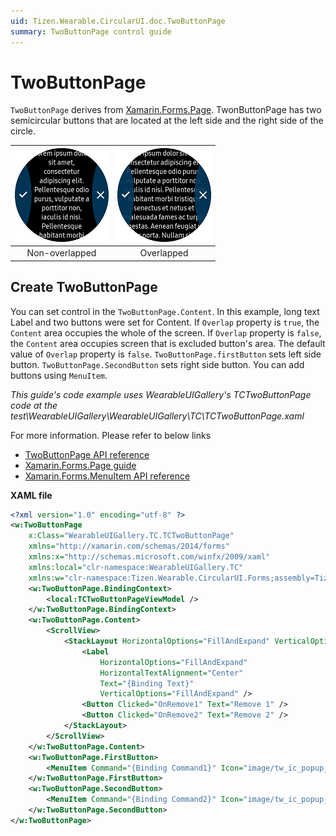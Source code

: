 ```yaml
---
uid: Tizen.Wearable.CircularUI.doc.TwoButtonPage
summary: TwoButtonPage control guide
---
```


# TwoButtonPage
`TwoButtonPage` derives from [Xamarin.Forms.Page](https://developer.xamarin.com/api/type/Xamarin.Forms.Page/). TwonButtonPage has two semicircular buttons that are located at the left side and the right side of the circle.

|![twobutton_page](data/twobutton_page.png)|![twobutton_page_overlay](data/twobutton_page_overlap.png)
|:------------:|:--------:|
|Non-overlapped|Overlapped|

## Create TwoButtonPage
You can set control in the `TwoButtonPage.Content`. In this example, long text Label and two buttons were set for Content.
If `Overlap` property is `true`, the `Content` area occupies the whole of the screen. If `Overlap` property is `false`, the `Content` area occupies screen that is excluded button's area. The default value of `Overlap` property is `false`.
`TwoButtonPage.firstButton` sets left side button. `TwoButtonPage.SecondButton` sets right side button. You can add buttons using `MenuItem`.

_This guide's code example uses WearableUIGallery's TCTwoButtonPage code at the test\WearableUIGallery\WearableUIGallery\TC\TCTwoButtonPage.xaml_

For more information. Please refer to below links
- [TwoButtonPage  API reference](https://samsung.github.io/Tizen.CircularUI/api/Tizen.Wearable.CircularUI.Forms.TwoButtonPage.html)
- [Xamarin.Forms.Page guide](https://docs.microsoft.com/en-us/xamarin/xamarin-forms/user-interface/controls/pages)
- [Xamarin.Forms.MenuItem API reference](https://developer.xamarin.com/api/type/Xamarin.Forms.MenuItem/)

**XAML file**
```xml
<?xml version="1.0" encoding="utf-8" ?>
<w:TwoButtonPage
    x:Class="WearableUIGallery.TC.TCTwoButtonPage"
    xmlns="http://xamarin.com/schemas/2014/forms"
    xmlns:x="http://schemas.microsoft.com/winfx/2009/xaml"
    xmlns:local="clr-namespace:WearableUIGallery.TC"
    xmlns:w="clr-namespace:Tizen.Wearable.CircularUI.Forms;assembly=Tizen.Wearable.CircularUI.Forms">
    <w:TwoButtonPage.BindingContext>
        <local:TCTwoButtonPageViewModel />
    </w:TwoButtonPage.BindingContext>
    <w:TwoButtonPage.Content>
        <ScrollView>
            <StackLayout HorizontalOptions="FillAndExpand" VerticalOptions="FillAndExpand">
                <Label
                    HorizontalOptions="FillAndExpand"
                    HorizontalTextAlignment="Center"
                    Text="{Binding Text}"
                    VerticalOptions="FillAndExpand" />
                <Button Clicked="OnRemove1" Text="Remove 1" />
                <Button Clicked="OnRemove2" Text="Remove 2" />
            </StackLayout>
        </ScrollView>
    </w:TwoButtonPage.Content>
    <w:TwoButtonPage.FirstButton>
        <MenuItem Command="{Binding Command1}" Icon="image/tw_ic_popup_btn_check.png" />
    </w:TwoButtonPage.FirstButton>
    <w:TwoButtonPage.SecondButton>
        <MenuItem Command="{Binding Command2}" Icon="image/tw_ic_popup_btn_delete.png" />
    </w:TwoButtonPage.SecondButton>
</w:TwoButtonPage>
```

